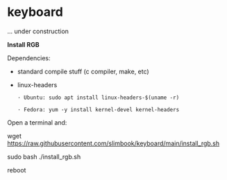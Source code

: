 # keyboard
... under construction


**Install RGB**

Dependencies:

- standard compile stuff (c compiler, make, etc)
- linux-headers 

      · Ubuntu: sudo apt install linux-headers-$(uname -r)

      · Fedora: yum -y install kernel-devel kernel-headers
      

Open a terminal and:

wget https://raw.githubusercontent.com/slimbook/keyboard/main/install_rgb.sh

sudo bash ./install_rgb.sh

reboot
